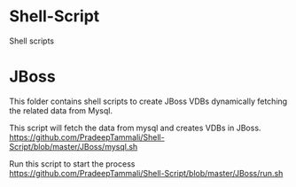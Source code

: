 # Shell-Script
Shell scripts


# JBoss 

This folder contains shell scripts to create JBoss VDBs dynamically fetching the related data from Mysql.

This script will fetch the data from mysql and creates VDBs in JBoss.
https://github.com/PradeepTammali/Shell-Script/blob/master/JBoss/mysql.sh

Run this script to start the process
https://github.com/PradeepTammali/Shell-Script/blob/master/JBoss/run.sh

